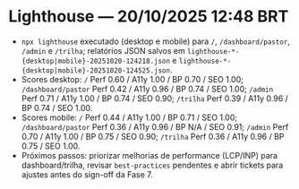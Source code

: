 ﻿# Lighthouse — 20/10/2025 12:48 BRT
- `npx lighthouse` executado (desktop e mobile) para `/`, `/dashboard/pastor`, `/admin` e `/trilha`; relatórios JSON salvos em `lighthouse-*-{desktop|mobile}-20251020-124218.json` e `lighthouse-*-{desktop|mobile}-20251020-124525.json`.
- Scores desktop: `/` Perf 0.60 / A11y 1.00 / BP 0.70 / SEO 1.00; `/dashboard/pastor` Perf 0.42 / A11y 0.96 / BP 0.74 / SEO 1.00; `/admin` Perf 0.71 / A11y 1.00 / BP 0.74 / SEO 0.90; `/trilha` Perf 0.39 / A11y 0.96 / BP 0.74 / SEO 1.00.
- Scores mobile: `/` Perf 0.44 / A11y 1.00 / BP 0.71 / SEO 1.00; `/dashboard/pastor` Perf 0.36 / A11y 0.96 / BP N/A / SEO 0.91; `/admin` Perf 0.70 / A11y 1.00 / BP 0.75 / SEO 0.90; `/trilha` Perf 0.36 / A11y 0.96 / BP 0.75 / SEO 1.00.
- Próximos passos: priorizar melhorias de performance (LCP/INP) para dashboard/trilha, revisar `best-practices` pendentes e abrir tickets para ajustes antes do sign-off da Fase 7.
